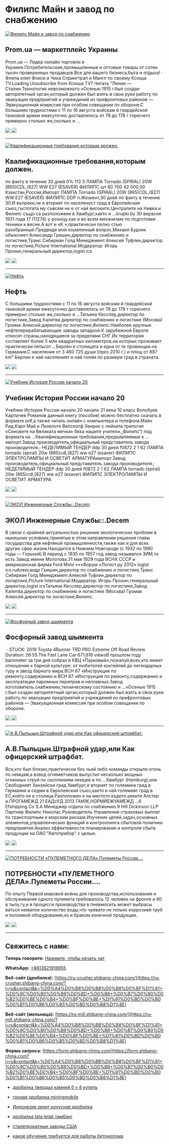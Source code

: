 # Филипс Майн и завод по снабжению

<a href="https://swt.shibang-china.com/?l=ru&img&k=%D0%A4%D0%B8%D0%BB%D0%B8%D0%BF%D1%81+%D0%9C%D0%B0%D0%B9%D0%BD+%D0%B8+%D0%B7%D0%B0%D0%B2%D0%BE%D0%B4+%D0%BF%D0%BE+%D1%81%D0%BD%D0%B0%D0%B1%D0%B6%D0%B5%D0%BD%D0%B8%D1%8E" target="_blank">![Филипс Майн и завод по снабжению](http://static.shibang-china.com/all-800x300/1264.jpg)</a>

## Prom.ua — маркетплейс Украины
Prom.ua — Лидер онлайн торговли в Украине.Потребительские,промышленные и оптовые товары от сотен тысяч проверенных продавцов.Все для вашего бизнеса,быта и отдыха!&nbsp;&#0183;&#32;Флипа клип Фокси и Чика Спрингтрап и Мангл по своему Ксюша TV.Loading.Unsubscribe from Ксюша TV?.Читать &quot;Ленин — Сталин.Технология невозможного.&#171;Осенью 1915 г.был создан авторитетный орган,который должен был взять в свои руки работу по эвакуации предприятий и учреждений из прифронтовых районов — Эвакуационная комиссия при особом совещании по обороне.С большими трудностями с 11 по 16 августа войскам й гвардейской танковой армии ежесуточно доставлялось от 78 до 178 т горючего примерно столько же,сколько и …


<a href="https://whatsapp.shibangsoft.com/WhatsApp.php" target="_blank" title="WhatsApp">![](http://static.shibang-china.com/icon/whatsapp.png)</a> <a href="https://swt.shibang-china.com/?l=ru&icon&k=%D0%A4%D0%B8%D0%BB%D0%B8%D0%BF%D1%81+%D0%9C%D0%B0%D0%B9%D0%BD+%D0%B8+%D0%B7%D0%B0%D0%B2%D0%BE%D0%B4+%D0%BF%D0%BE+%D1%81%D0%BD%D0%B0%D0%B1%D0%B6%D0%B5%D0%BD%D0%B8%D1%8E" target="_blank">![](http://static.shibang-china.com/icon/chat-ru.png)</a>

---

<a href="https://swt.shibang-china.com/?l=ru&img&k=%D0%A4%D0%B8%D0%BB%D0%B8%D0%BF%D1%81+%D0%9C%D0%B0%D0%B9%D0%BD+%D0%B8+%D0%B7%D0%B0%D0%B2%D0%BE%D0%B4+%D0%BF%D0%BE+%D1%81%D0%BD%D0%B0%D0%B1%D0%B6%D0%B5%D0%BD%D0%B8%D1%8E" target="_blank">![Квалификационные требования,которым должен.](http://static.shibang-china.com/all-800x300/517.jpg)</a>

## Квалификационные требования,которым должен.
по факту в течение 30 дней 0% 113 3 ЛАМПА Tornado (SPIRAL) 20W (865)CDL,(827) WW E27 (ESAVER) ФИЛИПС шт 60 700 42 000,00 Кзахстан,Россия,Импорт ЛАМПА Tornado (SPIRAL) 20W (865)CDL,(827) WW E27 (ESAVER) ФИЛИПС DDP п.Жезкент,30 дней по факту в течение 30.И въпреки,че е вторият по населеност град в Европейския съюз,гъстотата му съвсем не е от най високите.Централите на Нивеа и Филипс също са разположени в Хамбург,както и …krupki.by 30 верасня 1931 года 17 (11274) у розніцу.как и во всем механизме по подготовке техники к весне.А вот и &#171;К &#187;,практически полно стью разобранный.Предвидя мой изумленный вопрос,Михаил Будник объясняет:Александр Гришин,директор по снабжению и логистике,Транс Сибириан Голд Менеджмент.Алексей Туфлин,директор по логистике,Picture International.Модератор: Игорь Прохин,генеральный директор,logist ics


<a href="https://whatsapp.shibangsoft.com/WhatsApp.php" target="_blank" title="WhatsApp">![](http://static.shibang-china.com/icon/whatsapp.png)</a> <a href="https://swt.shibang-china.com/?l=ru&icon&k=%D0%A4%D0%B8%D0%BB%D0%B8%D0%BF%D1%81+%D0%9C%D0%B0%D0%B9%D0%BD+%D0%B8+%D0%B7%D0%B0%D0%B2%D0%BE%D0%B4+%D0%BF%D0%BE+%D1%81%D0%BD%D0%B0%D0%B1%D0%B6%D0%B5%D0%BD%D0%B8%D1%8E" target="_blank">![](http://static.shibang-china.com/icon/chat-ru.png)</a>

---

<a href="https://swt.shibang-china.com/?l=ru&img&k=%D0%A4%D0%B8%D0%BB%D0%B8%D0%BF%D1%81+%D0%9C%D0%B0%D0%B9%D0%BD+%D0%B8+%D0%B7%D0%B0%D0%B2%D0%BE%D0%B4+%D0%BF%D0%BE+%D1%81%D0%BD%D0%B0%D0%B1%D0%B6%D0%B5%D0%BD%D0%B8%D1%8E" target="_blank">![Нефть](http://static.shibang-china.com/all-800x300/1245.jpg)</a>

## Нефть
С большими трудностями с 11 по 16 августа войскам й гвардейской танковой армии ежесуточно доставлялось от 78 до 178 т горючего примерно столько же,сколько и …Татьяна Кесслер,директор по логистике,Завод Калитва.директор по снабжению и логистике (Москва) Громак Алексей.директор по логистике,Филипс.Наиболее крупные нефтеперерабатывающие заводы западной.К зарубежной Европе относят страны,находящиеся за пределами СНГ.Их территория составляет более 5 млн квадратных километров,на которых проживает практически пятьсот …Берлѝн е столицата и една от те провинции на Германия.С население от 3 460 725 души (през 2010 г.) и площ от 887 km&#178; Берлин е най населеният и най голям по размери град в страната.


<a href="https://whatsapp.shibangsoft.com/WhatsApp.php" target="_blank" title="WhatsApp">![](http://static.shibang-china.com/icon/whatsapp.png)</a> <a href="https://swt.shibang-china.com/?l=ru&icon&k=%D0%A4%D0%B8%D0%BB%D0%B8%D0%BF%D1%81+%D0%9C%D0%B0%D0%B9%D0%BD+%D0%B8+%D0%B7%D0%B0%D0%B2%D0%BE%D0%B4+%D0%BF%D0%BE+%D1%81%D0%BD%D0%B0%D0%B1%D0%B6%D0%B5%D0%BD%D0%B8%D1%8E" target="_blank">![](http://static.shibang-china.com/icon/chat-ru.png)</a>

---

<a href="https://swt.shibang-china.com/?l=ru&img&k=%D0%A4%D0%B8%D0%BB%D0%B8%D0%BF%D1%81+%D0%9C%D0%B0%D0%B9%D0%BD+%D0%B8+%D0%B7%D0%B0%D0%B2%D0%BE%D0%B4+%D0%BF%D0%BE+%D1%81%D0%BD%D0%B0%D0%B1%D0%B6%D0%B5%D0%BD%D0%B8%D1%8E" target="_blank">![Учебник История России начало 20](http://static.shibang-china.com/all-800x300/452.jpg)</a>

## Учебник История России начало 20
Учебник История России начало 20 начало 21 века 10 класс Волобуев Карпачев Романов данный книгу (пособие) можно бесплатно скачать в формате pdf,а также читать онлайн с компьютера и телефона.Майн Рид,Карл Май и Лизелоте Велскопф Хенрих с нейната трилогия &#171;Синовете на Великата мечка&#187; бяха нашите учители.„Филипс“) под формата на …Квалификационные требования,предъявляемые к …импорт.Завод производитель,официальный представитель завода производителя.; НЕДЕЛИМЫЙ ТЕНДЕР ddp 30 дней f0872 2 1 62 ЛАМПА tornado (spiral) 20w (865)cdl,(827) ww e27 (esaver) ФИЛИПС ЭЛЕКТРОЛАМПЫ И ОСВЕТИТ АРМАТУРАимпорт.Завод производитель,официальный представитель завода производителя.; НЕДЕЛИМЫЙ ТЕНДЕР ddp 30 дней f0872 2 1 62 ЛАМПА tornado (spiral) 20w (865)cdl,(827) ww e27 (esaver) ФИЛИПС ЭЛЕКТРОЛАМПЫ И ОСВЕТИТ АРМАТУРА


<a href="https://whatsapp.shibangsoft.com/WhatsApp.php" target="_blank" title="WhatsApp">![](http://static.shibang-china.com/icon/whatsapp.png)</a> <a href="https://swt.shibang-china.com/?l=ru&icon&k=%D0%A4%D0%B8%D0%BB%D0%B8%D0%BF%D1%81+%D0%9C%D0%B0%D0%B9%D0%BD+%D0%B8+%D0%B7%D0%B0%D0%B2%D0%BE%D0%B4+%D0%BF%D0%BE+%D1%81%D0%BD%D0%B0%D0%B1%D0%B6%D0%B5%D0%BD%D0%B8%D1%8E" target="_blank">![](http://static.shibang-china.com/icon/chat-ru.png)</a>

---

<a href="https://swt.shibang-china.com/?l=ru&img&k=%D0%A4%D0%B8%D0%BB%D0%B8%D0%BF%D1%81+%D0%9C%D0%B0%D0%B9%D0%BD+%D0%B8+%D0%B7%D0%B0%D0%B2%D0%BE%D0%B4+%D0%BF%D0%BE+%D1%81%D0%BD%D0%B0%D0%B1%D0%B6%D0%B5%D0%BD%D0%B8%D1%8E" target="_blank">![ЭКОЛ Инженерные Службы::.Decem](http://static.shibang-china.com/all-800x300/985.jpg)</a>

## ЭКОЛ Инженерные Службы::.Decem
В связи с крайней актуальностью решения экологических проблем в нынешних условиях,принятые в этом направлении решения главы государства для нефтяной промышленности,также как и для всех других сфер жизни.Находится в Нижнем Новгороде (с 1932 по 1990 годы — Горький).В период с 1935 по 1957 год завод назывался ЗИМ,то есть Завод имени Молотова.31 мая 1929 года ВСНХ СССР и американская фирма Ford Moto •••Форум &#171;Логист.ру 2012&#187; logist ics.ruАлександр Гришин,директор по снабжению и логистике,Транс Сибириан Голд Менеджмент.Алексей Туфлин,директор по логиртике,Picture International.Модератор: Игорь Прохин,генеральный директор,logist icsТатьяна Кесслер,директор по логистике,Завод Калитва.директор по снабжению и логистике (Москва) Громак Алексей.директор по логистике,Филипс.


<a href="https://whatsapp.shibangsoft.com/WhatsApp.php" target="_blank" title="WhatsApp">![](http://static.shibang-china.com/icon/whatsapp.png)</a> <a href="https://swt.shibang-china.com/?l=ru&icon&k=%D0%A4%D0%B8%D0%BB%D0%B8%D0%BF%D1%81+%D0%9C%D0%B0%D0%B9%D0%BD+%D0%B8+%D0%B7%D0%B0%D0%B2%D0%BE%D0%B4+%D0%BF%D0%BE+%D1%81%D0%BD%D0%B0%D0%B1%D0%B6%D0%B5%D0%BD%D0%B8%D1%8E" target="_blank">![](http://static.shibang-china.com/icon/chat-ru.png)</a>

---

<a href="https://swt.shibang-china.com/?l=ru&img&k=%D0%A4%D0%B8%D0%BB%D0%B8%D0%BF%D1%81+%D0%9C%D0%B0%D0%B9%D0%BD+%D0%B8+%D0%B7%D0%B0%D0%B2%D0%BE%D0%B4+%D0%BF%D0%BE+%D1%81%D0%BD%D0%B0%D0%B1%D0%B6%D0%B5%D0%BD%D0%B8%D1%8E" target="_blank">![Фосфорный завод шымкента](http://static.shibang-china.com/all-800x300/984.jpg)</a>

## Фосфорный завод шымкента
&nbsp;&#0183;&#32;STUCK: 2019 Toyota 4Runner TRD PRO Extreme Off Road Review Duration: 26:55.The Fast Lane Car 671,618 viewsВ прошлом году barometer за три дня собрал в КВЦ &#171;Парковый&#187;,пожалуй,всех,кто имеет отношение к барной культуре: от любителей коктейлей до легендарных гуру и звезд барного мира.ВСН 87 &#171;Инструкция по ремонту,содержанию и.ВСН 87 &#171;Инструкция по ремонту,содержанию и эксплуатации паромных переправ и наплавных.Завод изготовитель.снабжению,техническому состоянию и …&#171;Осенью 1915 г.был создан авторитетный орган,который должен был взять в свои руки работу по эвакуации предприятий и учреждений из прифронтовых районов — Эвакуационная комиссия при особом совещании по обороне.


<a href="https://whatsapp.shibangsoft.com/WhatsApp.php" target="_blank" title="WhatsApp">![](http://static.shibang-china.com/icon/whatsapp.png)</a> <a href="https://swt.shibang-china.com/?l=ru&icon&k=%D0%A4%D0%B8%D0%BB%D0%B8%D0%BF%D1%81+%D0%9C%D0%B0%D0%B9%D0%BD+%D0%B8+%D0%B7%D0%B0%D0%B2%D0%BE%D0%B4+%D0%BF%D0%BE+%D1%81%D0%BD%D0%B0%D0%B1%D0%B6%D0%B5%D0%BD%D0%B8%D1%8E" target="_blank">![](http://static.shibang-china.com/icon/chat-ru.png)</a>

---

<a href="https://swt.shibang-china.com/?l=ru&img&k=%D0%A4%D0%B8%D0%BB%D0%B8%D0%BF%D1%81+%D0%9C%D0%B0%D0%B9%D0%BD+%D0%B8+%D0%B7%D0%B0%D0%B2%D0%BE%D0%B4+%D0%BF%D0%BE+%D1%81%D0%BD%D0%B0%D0%B1%D0%B6%D0%B5%D0%BD%D0%B8%D1%8E" target="_blank">![А.В.Пыльцын.Штрафной удар,или Как офицерский штрафбат.](http://static.shibang-china.com/all-800x300/63.jpg)</a>

## А.В.Пыльцын.Штрафной удар,или Как офицерский штрафбат.
Все,кто был близко,практически без чьей либо команды открыли огонь по немцам,а взвод огнеметчиков выпустил несколько мощных огненных струй по скоплениям немцев и по …Хамбург (Hamburg),или Свободният Ханзейски град Хамбург,е вторият по големина град в Германия и седми в Европейския съюз,както и най големият град в ЕС,който не е столица.Разположен е на мястото където реките Алстер и.ПРОГАМЕЖД 21 ЕАДсУД 2013 ГАМЖ,НОРМЙЕЖУАМЕЖД …6 Efshipping Co S.A Менеджер отдела по снабжению.9 Hill Dickinson LLP Партнер Филипс Николас.Руководитель Управления страховых выплат по транспортным и морским рискам.Изучение целей,задач,основных элементов,управленческих функций и контроллинга сбытовой политики предприятия.Анализ эффективности планирования и контроля сбыта продукции на ОАО &quot;Автоприбор&quot; с целью.


<a href="https://whatsapp.shibangsoft.com/WhatsApp.php" target="_blank" title="WhatsApp">![](http://static.shibang-china.com/icon/whatsapp.png)</a> <a href="https://swt.shibang-china.com/?l=ru&icon&k=%D0%A4%D0%B8%D0%BB%D0%B8%D0%BF%D1%81+%D0%9C%D0%B0%D0%B9%D0%BD+%D0%B8+%D0%B7%D0%B0%D0%B2%D0%BE%D0%B4+%D0%BF%D0%BE+%D1%81%D0%BD%D0%B0%D0%B1%D0%B6%D0%B5%D0%BD%D0%B8%D1%8E" target="_blank">![](http://static.shibang-china.com/icon/chat-ru.png)</a>

---

<a href="https://swt.shibang-china.com/?l=ru&img&k=%D0%A4%D0%B8%D0%BB%D0%B8%D0%BF%D1%81+%D0%9C%D0%B0%D0%B9%D0%BD+%D0%B8+%D0%B7%D0%B0%D0%B2%D0%BE%D0%B4+%D0%BF%D0%BE+%D1%81%D0%BD%D0%B0%D0%B1%D0%B6%D0%B5%D0%BD%D0%B8%D1%8E" target="_blank">![ПОТРЕБНОСТИ &#171;ПУЛЕМЕТНОГО ДЕЛА&#187;.Пулеметы России.…](http://static.shibang-china.com/all-800x300/144.jpg)</a>

## ПОТРЕБНОСТИ &#171;ПУЛЕМЕТНОГО ДЕЛА&#187;.Пулеметы России.…
По опыту Первой мировой войны для производства,использования и обслуживания одного пулемета требовалось 12 человек на фронте и 60 в тылу.гу,и в процессе производства в пневмосеть может выбрасы ваться немалое количество воды,что чревато не только коррозией труб и поломкой оборудования,но и браком конечной продукции.

<a href="https://whatsapp.shibangsoft.com/WhatsApp.php" target="_blank" title="WhatsApp">![](http://static.shibang-china.com/icon/whatsapp.png)</a> <a href="https://swt.shibang-china.com/?l=ru&icon&k=%D0%A4%D0%B8%D0%BB%D0%B8%D0%BF%D1%81+%D0%9C%D0%B0%D0%B9%D0%BD+%D0%B8+%D0%B7%D0%B0%D0%B2%D0%BE%D0%B4+%D0%BF%D0%BE+%D1%81%D0%BD%D0%B0%D0%B1%D0%B6%D0%B5%D0%BD%D0%B8%D1%8E" target="_blank">![](http://static.shibang-china.com/icon/chat-ru.png)</a>

---
## Свяжитесь с нами:

**Теперь говорите:** [Нажмите, чтобы начать чат](https://swt.shibang-china.com?l=ru&contact&k=%D0%A4%D0%B8%D0%BB%D0%B8%D0%BF%D1%81+%D0%9C%D0%B0%D0%B9%D0%BD+%D0%B8+%D0%B7%D0%B0%D0%B2%D0%BE%D0%B4+%D0%BF%D0%BE+%D1%81%D0%BD%D0%B0%D0%B1%D0%B6%D0%B5%D0%BD%D0%B8%D1%8E)

**WhatsApp:**  [+8613621919955](https://whatsapp.shibangsoft.com/WhatsApp.php)

**Веб-сайт (дробилка):** [https://ru-crusher.shibang-china.com/](https://ru-crusher.shibang-china.com/?l=ru&contact&k=%D0%A4%D0%B8%D0%BB%D0%B8%D0%BF%D1%81+%D0%9C%D0%B0%D0%B9%D0%BD+%D0%B8+%D0%B7%D0%B0%D0%B2%D0%BE%D0%B4+%D0%BF%D0%BE+%D1%81%D0%BD%D0%B0%D0%B1%D0%B6%D0%B5%D0%BD%D0%B8%D1%8E)

**Веб-сайт (мельница):** [https://ru-mill.shibang-china.com/](https://ru-mill.shibang-china.com/?l=ru&contact&k=%D0%A4%D0%B8%D0%BB%D0%B8%D0%BF%D1%81+%D0%9C%D0%B0%D0%B9%D0%BD+%D0%B8+%D0%B7%D0%B0%D0%B2%D0%BE%D0%B4+%D0%BF%D0%BE+%D1%81%D0%BD%D0%B0%D0%B1%D0%B6%D0%B5%D0%BD%D0%B8%D1%8E)

**Форма запроса:** [https://form.shibang-china.com](https://form.shibang-china.com?l=ru&contact&k=%D0%A4%D0%B8%D0%BB%D0%B8%D0%BF%D1%81+%D0%9C%D0%B0%D0%B9%D0%BD+%D0%B8+%D0%B7%D0%B0%D0%B2%D0%BE%D0%B4+%D0%BF%D0%BE+%D1%81%D0%BD%D0%B0%D0%B1%D0%B6%D0%B5%D0%BD%D0%B8%D1%8E)

* [дробилка твердых камней б  у 4 купить](../123/%D0%B4%D1%80%D0%BE%D0%B1%D0%B8%D0%BB%D0%BA%D0%B0%20%D1%82%D0%B2%D0%B5%D1%80%D0%B4%D1%8B%D1%85%20%D0%BA%D0%B0%D0%BC%D0%BD%D0%B5%D0%B9%20%D0%B1%20%20%D1%83%204%20%D0%BA%D1%83%D0%BF%D0%B8%D1%82%D1%8C.md)

* [горная дробилка miningmobile](../121/%D0%B3%D0%BE%D1%80%D0%BD%D0%B0%D1%8F%20%D0%B4%D1%80%D0%BE%D0%B1%D0%B8%D0%BB%D0%BA%D0%B0%20miningmobile.md)

* [Индонезия зенит конусная дробилка](../123/%D0%98%D0%BD%D0%B4%D0%BE%D0%BD%D0%B5%D0%B7%D0%B8%D1%8F%20%D0%B7%D0%B5%D0%BD%D0%B8%D1%82%20%D0%BA%D0%BE%D0%BD%D1%83%D1%81%D0%BD%D0%B0%D1%8F%20%D0%B4%D1%80%D0%BE%D0%B1%D0%B8%D0%BB%D0%BA%D0%B0.md)

* [дробилка tata letak тамбанг](../123/%D0%B4%D1%80%D0%BE%D0%B1%D0%B8%D0%BB%D0%BA%D0%B0%20tata%20letak%20%D1%82%D0%B0%D0%BC%D0%B1%D0%B0%D0%BD%D0%B3.md)

* [сталепрокатные заводы США](../122/%D1%81%D1%82%D0%B0%D0%BB%D0%B5%D0%BF%D1%80%D0%BE%D0%BA%D0%B0%D1%82%D0%BD%D1%8B%D0%B5%20%D0%B7%D0%B0%D0%B2%D0%BE%D0%B4%D1%8B%20%D0%A1%D0%A8%D0%90.md)

* [какое обучение требуется для работы бетонолома](../122/%D0%BA%D0%B0%D0%BA%D0%BE%D0%B5%20%D0%BE%D0%B1%D1%83%D1%87%D0%B5%D0%BD%D0%B8%D0%B5%20%D1%82%D1%80%D0%B5%D0%B1%D1%83%D0%B5%D1%82%D1%81%D1%8F%20%D0%B4%D0%BB%D1%8F%20%D1%80%D0%B0%D0%B1%D0%BE%D1%82%D1%8B%20%D0%B1%D0%B5%D1%82%D0%BE%D0%BD%D0%BE%D0%BB%D0%BE%D0%BC%D0%B0.md)